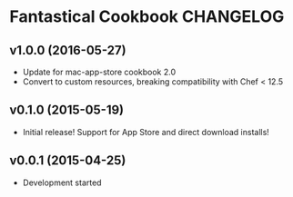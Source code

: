 Fantastical Cookbook CHANGELOG
==============================

v1.0.0 (2016-05-27)
-------------------
- Update for mac-app-store cookbook 2.0
- Convert to custom resources, breaking compatibility with Chef < 12.5

v0.1.0 (2015-05-19)
-------------------
- Initial release! Support for App Store and direct download installs!

v0.0.1 (2015-04-25)
-------------------
- Development started
